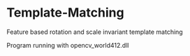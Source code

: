 # Template-Matching
Feature based rotation and scale invariant template matching

Program running with opencv_world412.dll
